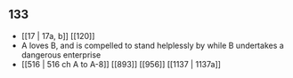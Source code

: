 ## 133
- [[17 | 17a, b]] [[120]] 
- A loves B, and is compelled to stand helplessly by while B undertakes a dangerous enterprise
- [[516 | 516 ch A to A-8]] [[893]] [[956]] [[1137 | 1137a]] 

